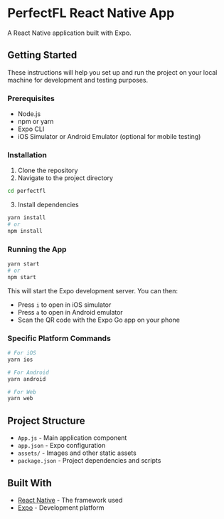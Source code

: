 # PerfectFL React Native App

A React Native application built with Expo.

## Getting Started

These instructions will help you set up and run the project on your local machine for development and testing purposes.

### Prerequisites

- Node.js
- npm or yarn
- Expo CLI
- iOS Simulator or Android Emulator (optional for mobile testing)

### Installation

1. Clone the repository
2. Navigate to the project directory

```bash
cd perfectfl
```

3. Install dependencies

```bash
yarn install
# or
npm install
```

### Running the App

```bash
yarn start
# or
npm start
```

This will start the Expo development server. You can then:

- Press `i` to open in iOS simulator
- Press `a` to open in Android emulator
- Scan the QR code with the Expo Go app on your phone

### Specific Platform Commands

```bash
# For iOS
yarn ios

# For Android
yarn android

# For Web
yarn web
```

## Project Structure

- `App.js` - Main application component
- `app.json` - Expo configuration
- `assets/` - Images and other static assets
- `package.json` - Project dependencies and scripts

## Built With

- [React Native](https://reactnative.dev/) - The framework used
- [Expo](https://expo.dev/) - Development platform